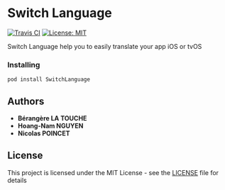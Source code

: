 # Switch Language

[![Travis CI](https://travis-ci.org/NicolasPoincet/SwitchLanguage.svg?branch=master)](https://travis-ci.org/NicolasPoincet/SwitchLanguage) [![License: MIT](https://img.shields.io/badge/License-MIT-blue.svg)](https://opensource.org/licenses/MIT)

Switch Language help you to easily translate your app iOS or tvOS

### Installing

```
pod install SwitchLanguage
```

## Authors

* **Bérangère LA TOUCHE**
* **Hoang-Nam NGUYEN**
* **Nicolas POINCET**

## License

This project is licensed under the MIT License - see the [LICENSE](LICENSE) file for details